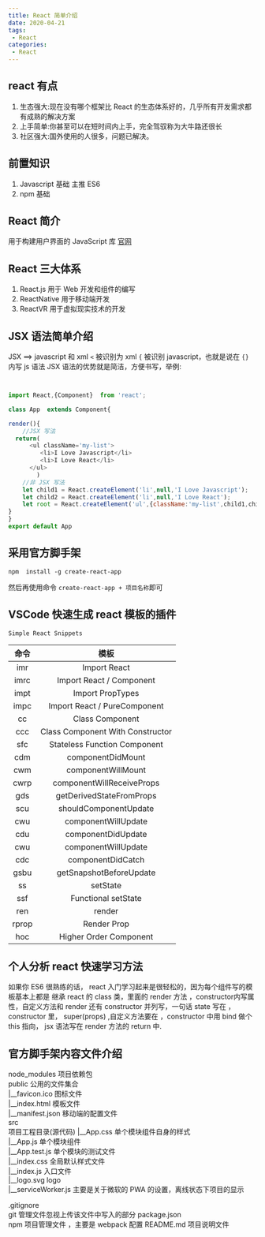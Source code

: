 ```yaml
---
title: React 简单介绍
date: 2020-04-21
tags:
 - React
categories:
 - React
---
```


## react 有点

1. 生态强大:现在没有哪个框架比 React 的生态体系好的，几乎所有开发需求都有成熟的解决方案
2. 上手简单:你甚至可以在短时间内上手，完全驾驭称为大牛路还很长
3. 社区强大:国外使用的人很多，问题已解决。


## 前置知识

1. Javascript 基础 主推 ES6
2. npm 基础


## React 简介

用于构建用户界面的 JavaScript 库
[官网](https://zh-hans.reactjs.org/)

## React 三大体系

1. React.js  用于 Web 开发和组件的编写
2. ReactNative 用于移动端开发
3. ReactVR 用于虚拟现实技术的开发


## JSX 语法简单介绍

JSX ==> javascript 和 xml  `<` 被识别为 xml    `{` 被识别 javascript，也就是说在 `{}` 内写 js 语法
JSX 语法的优势就是简洁，方便书写，举例:

```javascript


import React,{Component}  from 'react';

class App  extends Component{

render(){
    //JSX 写法
  return(
      <ul className='my-list'>
         <li>I Love Javascript</li>
         <li>I Love React</li>
      </ul>
        )
    //非 JSX 写法
    let child1 = React.createElement('li',null,'I Love Javascript');
    let child2 = React.createElement('li',null,'I Love React');
    let root = React.createElement('ul',{className:'my-list',child1,child2})
}
}
export default App

```





## 采用官方脚手架

```shell
npm  install -g create-react-app
```

然后再使用命令 `create-react-app + 项目名称`即可

## VSCode 快速生成 react 模板的插件

`Simple React Snippets`

| 命令  |               模板               |
| :---: | :------------------------------: |
|  imr  |           Import React           |
| imrc  |     Import React / Component     |
| impt  |         Import PropTypes         |
| impc  |   Import React / PureComponent   |
|  cc   |         Class Component          |
|  ccc  | Class Component With Constructor |
|  sfc  |   Stateless Function Component   |
|  cdm  |        componentDidMount         |
|  cwm  |        componentWillMount        |
| cwrp  |    componentWillReceiveProps     |
|  gds  |     getDerivedStateFromProps     |
|  scu  |      shouldComponentUpdate       |
|  cwu  |       componentWillUpdate        |
|  cdu  |        componentDidUpdate        |
|  cwu  |       componentWillUpdate        |
|  cdc  |        componentDidCatch         |
| gsbu  |     getSnapshotBeforeUpdate      |
|  ss   |             setState             |
|  ssf  |       Functional setState        |
|  ren  |              render              |
| rprop |           Render Prop            |
|  hoc  |      Higher Order Component      |


## 个人分析 react 快速学习方法

如果你 ES6 很熟练的话， react  入门学习起来是很轻松的，因为每个组件写的模板基本上都是 继承 react 的 class 类，里面的 render 方法 ，constructor内写属性，自定义方法和 render 还有 constructor 并列写，一句话 state 写在 ，constructor 里， super(props) ,自定义方法要在 ，constructor 中用 bind 做个 this 指向， jsx 语法写在 render 方法的 return 中.



## 官方脚手架内容文件介绍


node_modules  项目依赖包<br>
public  公用的文件集合<br>
   |__favicon.ico  图标文件 <br>
   |__index.html   模板文件 <br>
   |__manifest.json 移动端的配置文件 <br>
src<br>  项目工程目录(源代码)
 |__App.css   单个模块组件自身的样式<br>
 |__App.js   单个模块组件<br>
 |__App.test.js 单个模块的测试文件<br>
 |__index.css  全局默认样式文件<br>
 |__index.js  入口文件<br>
 |__logo.svg  logo <br>
 |__serviceWorker.js 主要是关于微软的 PWA 的设置，离线状态下项目的显示 <br>

.gitignore<br>  git 管理文件忽视上传该文件中写入的部分
package.json<br>  npm 项目管理文件 ，主要是 webpack 配置
README.md  项目说明文件
